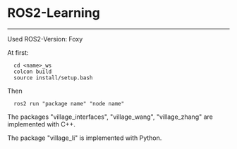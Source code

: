 # ROS2-Learning
---
Used ROS2-Version: Foxy

At first:

      cd <name>_ws
      colcon build
      source install/setup.bash
      
Then  
      
      ros2 run "package name" "node name"

The packages "village_interfaces", "village_wang", "village_zhang" are implemented with C++.

The package "village_li" is implemented with Python.

